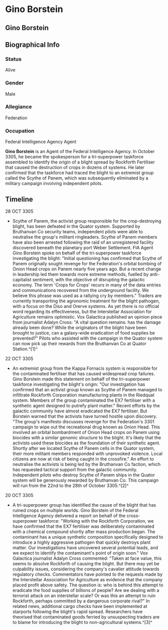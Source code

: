 # Gino Borstein
## Gino Borstein

		

## Biographical Info

### Status

Alive

### Gender

Male

### Allegiance

Federation

### Occupation

Federal Intelligence Agency Agent

**Gino Borstein** is an Agent of the Federal Intelligence Agency. In October 3305, he became the spokesperson for a tri-superpower taskforce assembled to identify the origin of a blight spread by Rockforth Fertiliser that caused the destruction of crops in dozens of systems. He later confirmed that the taskforce had traced the blight to an extremist group called the Scythe of Panem, which was subsequently eliminated by a military campaign involving independent pilots.

## Timeline

28 OCT 3305

- Scythe of Panem, the activist group responsible for the crop-destroying blight, has been defeated in the Quator system. Supported by Bruthanvan Co security teams, independent pilots were able to neutralise the group's militant ringleaders. Scythe of Panem members have also been arrested following the raid of an unregistered facility discovered beneath the planetary port Weber Settlement. FIA Agent Gino Borstein spoke on behalf of the tri-superpower taskforce investigating the blight: "Initial questioning has confirmed that Scythe of Panem originally sought revenge for the Federation's orbital bombing of Onion Head crops on Panem nearly five years ago. But a recent change in leadership led them towards more extreme methods, fuelled by anti-capitalist sentiment, with the objective of disrupting the galactic economy. The term 'Crops for Crops' recurs in many of the data entries and communications recovered from the underground facility. We believe this phrase was used as a rallying cry by members." Traders are currently transporting the agronomic treatment for the blight pathogen, with a focus on the Diso and Orerve systems. As yet there is no official word regarding its effectiveness, but the Interstellar Association for Agriculture remains optimistic. Vox Galactica published an opinion piece from journalist Adalyn Cross: "A vital question remains: has the damage already been done? While the originators of the blight have been brought to justice, can a galaxy-wide eradication of food supplies be prevented?" Pilots who assisted with the campaign in the Quator system can now pick up their rewards from the Bruthanvan Co at Quator Station.^[1]^

22 OCT 3305

- An extremist group from the Kappa Fornacis system is responsible for the contaminated fertiliser that has caused widespread crop failures. Gino Borstein made this statement on behalf of the tri-superpower taskforce investigating the blight's origin: "Our investigation has confirmed that an activist group known as Scythe of Panem managed to infiltrate Rockforth Corporation manufacturing plants in the Riedquat system. Members of the group contaminated the EX7 fertiliser with a synthetic agent designed to putrefy plant matter." Recent efforts by the galactic community have almost eradicated the EX7 fertiliser. But Borstein warned that the activists have turned hostile upon discovery. "The group's manifesto discusses revenge for the Federation's 3301 campaign to wipe out the recreational drug known as Onion Head. This involved an orbital bombardment of Onion Head crops on Panem using biocides with a similar genomic structure to the blight. It's likely that the activists used these biocides as the foundation of their synthetic agent. Shortly after we located Scythe of Panem cells in the Quator system, their more militant members responded with unprovoked violence. Local citizens are now at risk of being caught in the crossfire." An effort to neutralise the activists is being led by the Bruthanvan Co faction, which has requested tactical support from the galactic community. Independent pilots who destroy Scythe of Panem ships in the Quator system will be generously rewarded by Bruthanvan Co. This campaign will run from the 22nd to the 28th of October 3305.^[2]^

20 OCT 3305

- A tri-superpower group has identified the cause of the blight that has ruined crops on multiple worlds. Gino Borstein of the Federal Intelligence Agency delivered a report on behalf of the cross-superpower taskforce: "Working with the Rockforth Corporation, we have confirmed that the EX7 fertiliser was deliberately contaminated with a chemical compound shortly after mass production began. The contaminant has a unique synthetic composition specifically designed to introduce a highly aggressive pathogen that quickly destroys plant matter. Our investigations have uncovered several potential leads, and we expect to identify the contaminant's point of origin soon." Vox Galactica journalist Adalyn Cross commented: "Taken at face value, this seems to absolve Rockforth of causing the blight. But there may yet be culpability issues, considering the company's cavalier attitude towards regulatory checks. Commentators have pointed to the requests made by the Interstellar Association for Agriculture as evidence that the company placed profit above safety. The question is: who is behind this attempt to eradicate the food supplies of billions of people? Are we dealing with a terrorist attack on an interstellar scale? Or was this an attempt to ruin Rockforth, perhaps committed by a dangerous corporate rival?" In related news, additional cargo checks have been implemented at starports following the blight's rapid spread. Researchers have theorised that contaminated goods ferried by unsuspecting traders are to blame for introducing the blight to non-agricultural systems.^[3]^